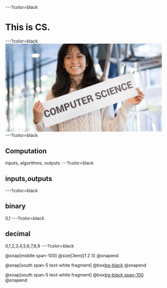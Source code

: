 ---?color=black
# This is CS.
---?color=black
![](assets/CS_bg.png)
---?color=black
## Computation
inputs, algorithms, outputs
---?color=black
## inputs,outputs
---?color=black
## binary
0,1
---?color=black
## decimal
0,1,2,3,4,5,6,7,8,9
---?color=black

@snap[middle span-100]
@size[3em](1   2   3)
@snapend

@snap[south span-5 text-white fragment]
@box[bg-black](100x1+10x2+1x3)
@snapend

@snap[south span-5 text-white fragment]
@box[bg-black span-100](100+20+3)
@snapend
